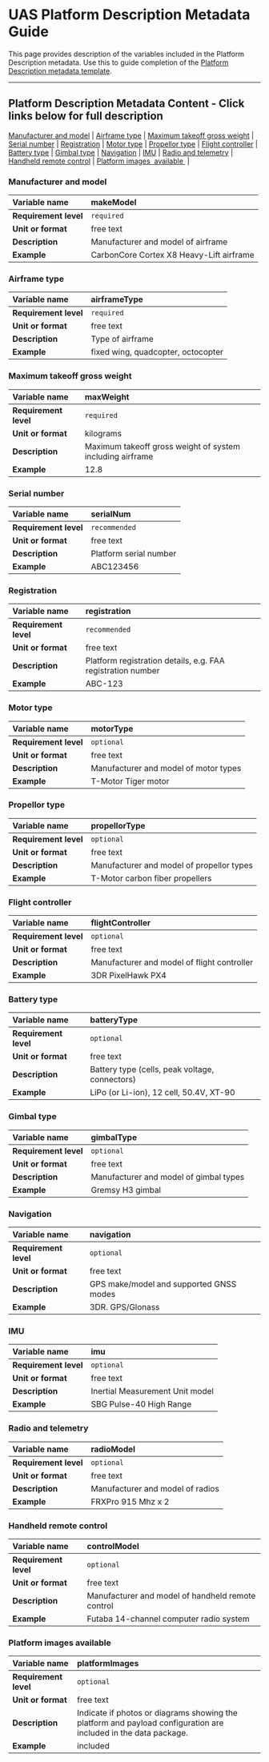 # UAS Platform Description Metadata Guide

This page provides description of the variables included in the Platform Description metadata. Use this to guide completion of the [Platform Description metadata template](https://github.com/ess-dive-community/essdive-uas/tree/main/templates). 

---  
## Platform Description Metadata Content - Click links below for full description

[Manufacturer and model](#Manufacturer-and-model) |
[Airframe type](#Airframe-type) |
[Maximum takeoff gross weight](#Maximum-takeoff-gross-weight) |
[Serial number](#Serial-number) |
[Registration](#Registration) |
[Motor type](#Motor-type) |
[Propellor type](#Propellor-type) |
[Flight controller](#Flight-controller) |
[Battery type](#Battery-type) |
[Gimbal type](#Gimbal-Type) |
[Navigation](#Navigation) |
[IMU](#IMU) |
[Radio and telemetry](#Radio-and-telemetry) |
[Handheld remote control](#Handheld-remote-control) |
[Platform images  available ](#Platform-images-available) |

### Manufacturer and model
|**Variable name**|makeModel|
|:----------------------------------------------------|:----------------------------------------------------|
|**Requirement level**|`required`|
|**Unit or format**|free text|
|**Description**|Manufacturer and model of airframe|
|**Example**|CarbonCore Cortex X8 Heavy-Lift airframe|


### Airframe type
|**Variable name**|airframeType|
|:----------------------------------------------------|:----------------------------------------------------|
|**Requirement level**|`required`|
|**Unit or format**|free text|
|**Description**|Type of airframe|
|**Example**|fixed wing, quadcopter, octocopter|


### Maximum takeoff gross weight
|**Variable name**|maxWeight|
|:----------------------------------------------------|:----------------------------------------------------|
|**Requirement level**|`required`|
|**Unit or format**|kilograms|
|**Description**|Maximum takeoff gross weight of system including airframe|
|**Example**|12.8|


### Serial number
|**Variable name**|serialNum|
|:----------------------------------------------------|:----------------------------------------------------|
|**Requirement level**|`recommended`|
|**Unit or format**|free text|
|**Description**|Platform serial number|
|**Example**|ABC123456|


### Registration
|**Variable name**|registration|
|:----------------------------------------------------|:----------------------------------------------------|
|**Requirement level**|`recommended`|
|**Unit or format**|free text|
|**Description**|Platform registration details, e.g. FAA registration number|
|**Example**|ABC-123|


### Motor type
|**Variable name**|motorType|
|:----------------------------------------------------|:----------------------------------------------------|
|**Requirement level**|`optional`|
|**Unit or format**|free text|
|**Description**|Manufacturer and model of motor types|
|**Example**|T-Motor Tiger motor|


### Propellor type
|**Variable name**|propellorType|
|:----------------------------------------------------|:----------------------------------------------------|
|**Requirement level**|`optional`|
|**Unit or format**|free text|
|**Description**|Manufacturer and model of propellor types|
|**Example**|T-Motor carbon fiber propellers|


### Flight controller
|**Variable name**|flightController|
|:----------------------------------------------------|:----------------------------------------------------|
|**Requirement level**|`optional`|
|**Unit or format**|free text|
|**Description**|Manufacturer and model of flight controller|
|**Example**|3DR PixelHawk PX4|


### Battery type
|**Variable name**|batteryType|
|:----------------------------------------------------|:----------------------------------------------------|
|**Requirement level**|`optional`|
|**Unit or format**|free text|
|**Description**|Battery type (cells, peak voltage, connectors)|
|**Example**|LiPo (or Li-ion), 12 cell, 50.4V, XT-90|


### Gimbal type
|**Variable name**|gimbalType|
|:----------------------------------------------------|:----------------------------------------------------|
|**Requirement level**|`optional`|
|**Unit or format**|free text|
|**Description**|Manufacturer and model of gimbal types|
|**Example**|Gremsy H3 gimbal|


### Navigation
|**Variable name**|navigation|
|:----------------------------------------------------|:----------------------------------------------------|
|**Requirement level**|`optional`|
|**Unit or format**|free text|
|**Description**|GPS make/model and supported GNSS modes|
|**Example**|3DR. GPS/Glonass|


### IMU
|**Variable name**|imu|
|:----------------------------------------------------|:----------------------------------------------------|
|**Requirement level**|`optional`|
|**Unit or format**|free text|
|**Description**|Inertial Measurement Unit model|
|**Example**|SBG Pulse-40 High Range|


### Radio and telemetry
|**Variable name**|radioModel|
|:----------------------------------------------------|:----------------------------------------------------|
|**Requirement level**|`optional`|
|**Unit or format**|free text|
|**Description**|Manufacturer and model of radios|
|**Example**|FRXPro 915 Mhz x 2|


### Handheld remote control
|**Variable name**|controlModel|
|:----------------------------------------------------|:----------------------------------------------------|
|**Requirement level**|`optional`|
|**Unit or format**|free text|
|**Description**|Manufacturer and model of handheld remote control|
|**Example**|Futaba 14-channel computer radio system|


### Platform images available
|**Variable name**|platformImages|
|:----------------------------------------------------|:----------------------------------------------------|
|**Requirement level**|`optional`|
|**Unit or format**|free text|
|**Description**|Indicate if photos or diagrams showing the platform and payload configuration are included in the data package.|
|**Example**|included|
